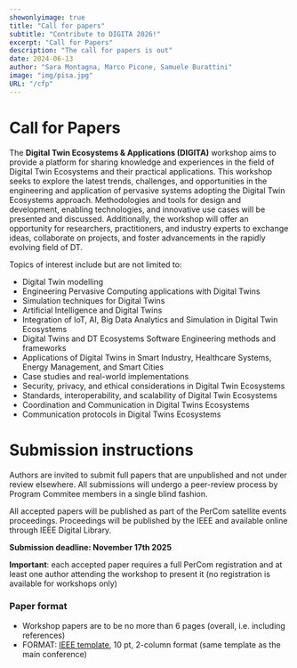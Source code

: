 ```yaml
---
showonlyimage: true
title: "Call for papers"
subtitle: "Contribute to DIGITA 2026!"
excerpt: "Call for Papers"
description: "The call for papers is out"
date: 2024-06-13
author: "Sara Montagna, Marco Picone, Samuele Burattini"
image: "img/pisa.jpg"
URL: "/cfp"
---
```


# Call for Papers
The **Digital Twin Ecosystems & Applications (DIGITA)** workshop aims to provide a platform for sharing
knowledge and experiences in the field of Digital Twin Ecosystems and their practical applications. This workshop
seeks to explore the latest trends, challenges, and opportunities in the engineering and application of pervasive systems adopting the Digital Twin
Ecosystems approach.
Methodologies and tools for design and development, enabling technologies, and innovative use cases
will be presented and discussed.
Additionally, the workshop will offer an opportunity for researchers, practitioners,
and industry experts to exchange ideas, collaborate on projects, and foster advancements in the rapidly evolving
field of DT.

Topics of interest include but are not limited to:

* Digital Twin modelling 
* Engineering Pervasive Computing applications with Digital Twins
* Simulation techniques for Digital Twins
* Artificial Intelligence and Digital Twins
* Integration of IoT, AI, Big Data Analytics and Simulation in Digital Twin Ecosystems
* Digital Twins and DT Ecosystems Software Engineering methods and frameworks
* Applications of Digital Twins in Smart Industry, Healthcare Systems, Energy Management, and Smart Cities
* Case studies and real-world implementations
* Security, privacy, and ethical considerations in Digital Twin Ecosystems
* Standards, interoperability, and scalability of Digital Twin Ecosystems
* Coordination and Communication in Digital Twins Ecosystems
* Communication protocols in Digital Twins Ecosystems



# Submission instructions

Authors are invited to submit full papers that are unpublished and not under review elsewhere. 
All submissions will undergo a peer-review process by Program Commitee members in a single blind fashion.

All accepted papers will be published as part of the PerCom satellite events proceedings. Proceedings will be published by the IEEE and available online through IEEE Digital Library. 

**Submission deadline: November 17th 2025** <!--~~ <span class="red">December 1st, 2024</span>** -->
<!--{.red}-->
<!-- <div class="newsbox yellow"> To facilitate the workshop organization and the review process, we invite contributors to submit their abstract by <div><b>November 24th, 2024</b></div> </div> -->

**Important**: each accepted paper requires a full PerCom registration and at least one author attending the workshop to present it (no registration is available for workshops only)

### Paper format

* Workshop papers are to be no more than 6 pages (overall, i.e. including references)
* FORMAT: [IEEE template](https://www.ieee.org/conferences/publishing/templates.html), 10 pt, 2-column format (same template as the main conference)
<!-- * Papers can be submitted via EasyChair at the following link [submission link](https://easychair.org/my/conference?conf=percom2025). Once in, please select "Workshop on Digital Twins Ecosystems and Applications" before filling your paper's data. -->

